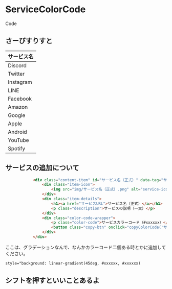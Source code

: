 # ServiceColorCode
Code

## さーびすりすと
| サービス名 |
| --- |
|Discord|
|Twitter|
|Instagram|
|LINE|
|Facebook|
|Amazon|
|Google|
|Apple|
|Android|
|YouTube|
|Spotify|

## サービスの追加について
```html
            <div class="content-item" id="サービス名（正式）" data-tag="サービス名（小文字）" style="background: linear-gradient(45deg, #xxxxxx, #xxxxxx);">
                <div class="item-icon">
                    <img src="img/サービス名（正式）.png" alt="service-icon">
                </div>
                <div class="item-details">
                    <h1><a href="サービスURL">サービス名（正式）</a></h1>
                    <p class="description">サービスの説明（一文）</p>
                </div>
                <div class="color-code-wrapper">
                    <p class="color-code">サービスカラーコード（#xxxxxx）</p>
                    <button class="copy-btn" onclick="copyColorCode('サービスカラーコード（#xxxxxx）')">カラーコード コピー</button>
                </div>
            </div>
```
ここは、グラデーションなんで、なんかカラーコード二個ある時とかに追加してください。
```html
style="background: linear-gradient(45deg, #xxxxxx, #xxxxxx)
```

## シフトを押すといいことあるよ
